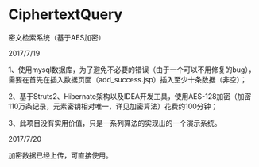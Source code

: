 # CiphertextQuery
密文检索系统（基于AES加密）

2017/7/19

1、使用mysql数据库，为了避免不必要的错误（由于一个可以不用修复的bug），需要在首先在插入数据页面（add_success.jsp）插入至少十条数据（非空）；

2、基于Struts2、Hibernate架构以及IDEA开发工具，使用AES-128加密（加密110万条记录，元素密钥相对唯一，详见加密算法）花费约100分钟；

3、此项目没有实用价值，只是一系列算法的实现出的一个演示系统。


2017/7/20

加密数据已经上传，可直接使用。





